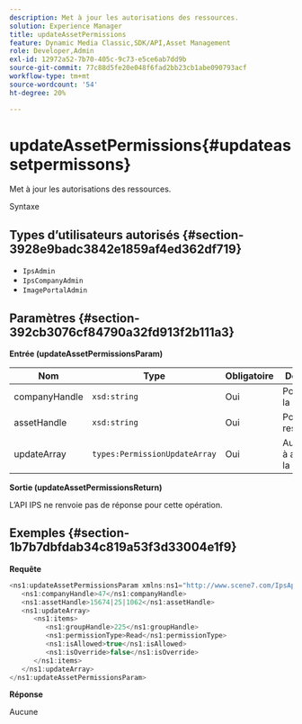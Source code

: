 ```yaml
---
description: Met à jour les autorisations des ressources.
solution: Experience Manager
title: updateAssetPermissions
feature: Dynamic Media Classic,SDK/API,Asset Management
role: Developer,Admin
exl-id: 12972a52-7b70-405c-9c73-e5ce6ab7dd9b
source-git-commit: 77c88d5fe20e048f6fad2bb23cb1abe090793acf
workflow-type: tm+mt
source-wordcount: '54'
ht-degree: 20%

---
```


# updateAssetPermissions{#updateassetpermissons}

Met à jour les autorisations des ressources.

Syntaxe

## Types d’utilisateurs autorisés {#section-3928e9badc3842e1859af4ed362df719}

* `IpsAdmin`
* `IpsCompanyAdmin`
* `ImagePortalAdmin`

## Paramètres {#section-392cb3076cf84790a32fd913f2b111a3}

**Entrée (updateAssetPermissionsParam)**

| Nom | Type | Obligatoire | Description |
|---|---|---|---|
| companyHandle | `xsd:string` | Oui | Poignée de la société. |
| assetHandle | `xsd:string` | Oui | Poignée de ressource. |
| updateArray | `types:PermissionUpdateArray` | Oui | Autorisations à appliquer à la ressource. |

**Sortie (updateAssetPermissionsReturn)**

L’API IPS ne renvoie pas de réponse pour cette opération.

## Exemples {#section-1b7b7dbfdab34c819a53f3d33004e1f9}

**Requête**

```java
<ns1:updateAssetPermissionsParam xmlns:ns1="http://www.scene7.com/IpsApi/xsd">
   <ns1:companyHandle>47</ns1:companyHandle>
   <ns1:assetHandle>15674|25|1062</ns1:assetHandle>
   <ns1:updateArray>
      <ns1:items>
         <ns1:groupHandle>225</ns1:groupHandle>
         <ns1:permissionType>Read</ns1:permissionType>
         <ns1:isAllowed>true</ns1:isAllowed>
         <ns1:isOverride>false</ns1:isOverride>
      </ns1:items>
   </ns1:updateArray>
</ns1:updateAssetPermissionsParam>
```

**Réponse**

Aucune
